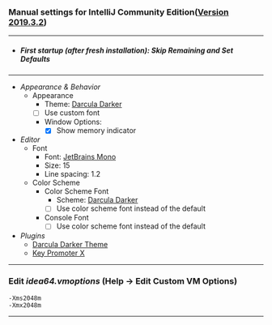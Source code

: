 ### Manual settings for IntelliJ Community Edition([Version 2019.3.2](https://aur.archlinux.org/cgit/aur.git/log/?h=intellij-idea-ce))

<!-- [![IntelliJ](Preview.png?raw=true "IntelliJ Preview")](https://raw.githubusercontent.com/hungerys/Dotfiles/master/IntelliJ-Idea-Setup/Preview.png) -->

---
* ##### *First startup (after fresh installation):* Skip Remaining and Set Defaults
---
* *Appearance & Behavior*
    * Appearance
        * Theme: [Darcula Darker](https://plugins.jetbrains.com/plugin/index?xmlId=com.vecheslav.darculaDarkerTheme)
        * [ ] Use custom font
        * Window Options: 
          * [x] Show memory indicator
* *Editor*
    * Font
        * Font: [JetBrains Mono](https://www.jetbrains.com/lp/mono/)
        * Size: 15
        * Line spacing: 1.2
    * Color Scheme
        * Color Scheme Font
          * Scheme: [Darcula Darker](https://plugins.jetbrains.com/plugin/index?xmlId=com.vecheslav.darculaDarkerTheme)
          * [ ] Use color scheme font instead of the default
        * Console Font
          * [ ] Use color scheme font instead of the default

* *Plugins*
    * [Darcula Darker Theme](https://plugins.jetbrains.com/plugin/index?xmlId=com.vecheslav.darculaDarkerTheme)
    * [Key Promoter X](https://plugins.jetbrains.com/plugin/9792-key-promoter-x)

---

### Edit *idea64.vmoptions* (Help -> Edit Custom VM Options)
```
-Xms2048m
-Xmx2048m
```

---
